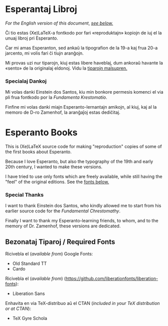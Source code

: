 # Esperantaj Libroj

_For the English version of this document_, [_see below._](#angla)

Ĉi tio estas (Xe)LaTeX-a fontkodo por fari «reproduktajn» kopiojn de iuj el la unuaj libroj pri Esperanto.

Ĉar mi amas Esperanton, sed ankaŭ la tipografion de la 19-a kaj frua 20-a jarcento, mi volis fari ĉi tiujn aranĝojn.

Mi provas uzi nur tiparojn, kiuj estas libere haveblaj, dum ankoraŭ havante la «sento» de la originalaj eldonoj.  Vidu la [tiparojn malsupren.](#tiparoj)

### Specialaj Dankoj

Mi volas danki Einstein dos Santos, kiu min bonkore permesis komenci el via pli frua fontkodo por la _Fundamenta Krestomatio_.

Finfine mi volas danki miajn Esperanto-lernantajn amikojn, al kiuj, kaj al la memoro de D-ro Zamenhof, la aranĝaĵoj estas dediĉitaj.

# Esperanto Books

<a name="angla"></a>

This is (Xe)LaTeX source code for making "reproduction" copies of some of the first books about Esperanto.

Because I love Esperanto, but also the typography of the 19th and early 20th century, I wanted to make these versions.

I have tried to use only fonts which are freely available, while still having the "feel" of the original editions.  See the [fonts below.](#tiparoj)

### Special Thanks

I want to thank Einstein dos Santos, who kindly allowed me to start from his earlier source code for the _Fundamental Chrestomathy_.

Finally I want to thank my Esperanto-learning friends, to whom, and to the memory of Dr. Zamenhof, these versions are dedicated.

<a name="tiparoj"></a>
## Bezonataj Tiparoj / Required Fonts

Ricivebla el (_available from_) Google Fonts:

* Old Standard TT
* Cardo

Ricivebla el (_available from_) (https://github.com/liberationfonts/liberation-fonts):

* Liberation Sans

Enhavita en via TeX-distribuo aŭ el CTAN (_included in your TeX distribution or at CTAN_):

* TeX Gyre Schola
